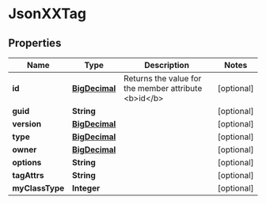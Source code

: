 
# JsonXXTag

## Properties
Name | Type | Description | Notes
------------ | ------------- | ------------- | -------------
**id** | [**BigDecimal**](BigDecimal.md) | Returns the value for the member attribute &lt;b&gt;id&lt;/b&gt; |  [optional]
**guid** | **String** |  |  [optional]
**version** | [**BigDecimal**](BigDecimal.md) |  |  [optional]
**type** | [**BigDecimal**](BigDecimal.md) |  |  [optional]
**owner** | [**BigDecimal**](BigDecimal.md) |  |  [optional]
**options** | **String** |  |  [optional]
**tagAttrs** | **String** |  |  [optional]
**myClassType** | **Integer** |  |  [optional]



